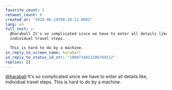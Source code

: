 ```yaml
---
favorite_count: 1
retweet_count: 0
created_at: "2018-06-19T08:18:12.000Z"
lang: en
full_text: >-
  @haraball It's so complicated since we have to enter all details like,
  individual travel steps.

  This is hard to do by a machine.
in_reply_to_screen_name: haraball
in_reply_to_status_id_str: "1008734852206784512"
replies: []
---
```


[@haraball](https://twitter.com/haraball) It's so complicated since we have to
enter all details like, individual travel steps. This is hard to do by a
machine.
